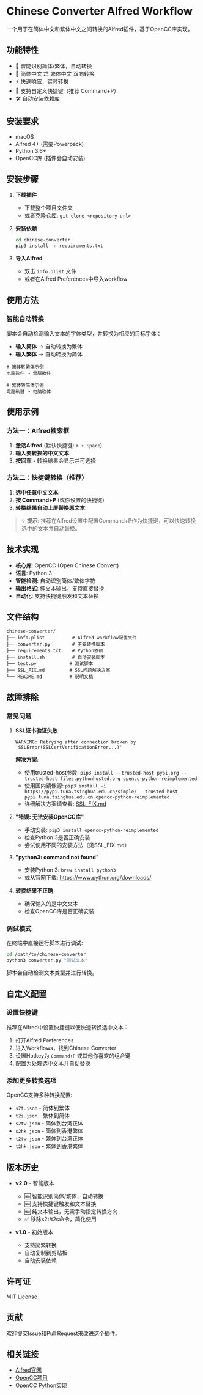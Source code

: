 # Chinese Converter Alfred Workflow

一个用于在简体中文和繁体中文之间转换的Alfred插件，基于OpenCC库实现。

## 功能特性

- 🤖 智能识别简体/繁体，自动转换
- 🔄 简体中文 ⇄ 繁体中文 双向转换
- ⚡ 快速响应，实时转换
- 🎯 支持自定义快捷键（推荐 Command+P）
- 🛠 自动安装依赖库

## 安装要求

- macOS
- Alfred 4+ (需要Powerpack)
- Python 3.6+
- OpenCC库 (插件会自动安装)

## 安装步骤

1. **下载插件**
   - 下载整个项目文件夹
   - 或者克隆仓库: `git clone <repository-url>`

2. **安装依赖**
   ```bash
   cd chinese-converter
   pip3 install -r requirements.txt
   ```

3. **导入Alfred**
   - 双击 `info.plist` 文件
   - 或者在Alfred Preferences中导入workflow

## 使用方法

### 智能自动转换
脚本会自动检测输入文本的字体类型，并转换为相应的目标字体：

- **输入简体** → 自动转换为繁体
- **输入繁体** → 自动转换为简体

```
# 简体转繁体示例
电脑软件 → 電腦軟件

# 繁体转简体示例
電腦軟體 → 电脑软体
```

## 使用示例

### 方法一：Alfred搜索框
1. **激活Alfred** (默认快捷键: `⌘ + Space`)
2. **输入要转换的中文文本**
3. **按回车** - 转换结果会显示并可选择

### 方法二：快捷键转换（推荐）
1. **选中任意中文文本**
2. **按 Command+P** (或你设置的快捷键)
3. **转换结果自动上屏替换原文本**

> 💡 **提示**: 推荐在Alfred设置中配置Command+P作为快捷键，可以快速转换选中的文本并自动替换。

## 技术实现

- **核心库**: OpenCC (Open Chinese Convert)
- **语言**: Python 3
- **智能检测**: 自动识别简体/繁体字符
- **输出格式**: 纯文本输出，支持直接替换
- **自动化**: 支持快捷键触发和文本替换

## 文件结构

```
chinese-converter/
├── info.plist          # Alfred workflow配置文件
├── converter.py        # 主要转换脚本
├── requirements.txt    # Python依赖
├── install.sh          # 自动安装脚本
├── test.py            # 测试脚本
├── SSL_FIX.md         # SSL问题解决方案
└── README.md          # 说明文档
```

## 故障排除

### 常见问题

1. **SSL证书验证失败**
   ```
   WARNING: Retrying after connection broken by 'SSLError(SSLCertVerificationError...)'
   ```
   **解决方案**:
   - 使用trusted-host参数: `pip3 install --trusted-host pypi.org --trusted-host files.pythonhosted.org opencc-python-reimplemented`
   - 使用国内镜像源: `pip3 install -i https://pypi.tuna.tsinghua.edu.cn/simple/ --trusted-host pypi.tuna.tsinghua.edu.cn opencc-python-reimplemented`
   - 详细解决方案请查看: [SSL_FIX.md](SSL_FIX.md)

2. **"错误: 无法安装OpenCC库"**
   - 手动安装: `pip3 install opencc-python-reimplemented`
   - 检查Python 3是否正确安装
   - 尝试使用不同的安装方法（见SSL_FIX.md）

3. **"python3: command not found"**
   - 安装Python 3: `brew install python3`
   - 或从官网下载: https://www.python.org/downloads/

4. **转换结果不正确**
   - 确保输入的是中文文本
   - 检查OpenCC库是否正确安装

### 调试模式

在终端中直接运行脚本进行调试:
```bash
cd /path/to/chinese-converter
python3 converter.py "测试文本"
```

脚本会自动检测文本类型并进行转换。

## 自定义配置

### 设置快捷键

推荐在Alfred中设置快捷键以便快速转换选中文本：
1. 打开Alfred Preferences
2. 进入Workflows，找到Chinese Converter
3. 设置Hotkey为 `Command+P` 或其他你喜欢的组合键
4. 配置为处理选中文本并自动替换

### 添加更多转换选项

OpenCC支持多种转换配置:
- `s2t.json` - 简体到繁体
- `t2s.json` - 繁体到简体
- `s2tw.json` - 简体到台湾正体
- `s2hk.json` - 简体到香港繁体
- `t2tw.json` - 繁体到台湾正体
- `t2hk.json` - 繁体到香港繁体

## 版本历史

- **v2.0** - 智能版本
  - 🆕 智能识别简体/繁体，自动转换
  - 🆕 支持快捷键触发和文本替换
  - 🆕 纯文本输出，无需手动指定转换方向
  - ✅ 移除s2t/t2s命令，简化使用

- **v1.0** - 初始版本
  - 支持简繁转换
  - 自动复制到剪贴板
  - 自动安装依赖

## 许可证

MIT License

## 贡献

欢迎提交Issue和Pull Request来改进这个插件。

## 相关链接

- [Alfred官网](https://www.alfredapp.com/)
- [OpenCC项目](https://github.com/BYVoid/OpenCC)
- [OpenCC Python实现](https://github.com/yichen0831/opencc-python)